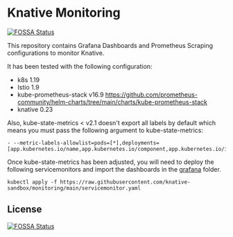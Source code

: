 # Knative Monitoring
[![FOSSA Status](https://app.fossa.com/api/projects/git%2Bgithub.com%2Fknative-extensions%2Fmonitoring.svg?type=shield)](https://app.fossa.com/projects/git%2Bgithub.com%2Fknative-extensions%2Fmonitoring?ref=badge_shield)


This repository contains Grafana Dashboards and Prometheus Scraping configurations to monitor Knative.

It has been tested with the following configuration:
- k8s 1.19
- Istio 1.9
- kube-prometheus-stack v16.9 https://github.com/prometheus-community/helm-charts/tree/main/charts/kube-prometheus-stack
- knative 0.23

Also, kube-state-metrics < v2.1 doesn't export all labels by default which means you must pass the following argument to kube-state-metrics:

```
- --metric-labels-allowlist=pods=[*],deployments=[app.kubernetes.io/name,app.kubernetes.io/component,app.kubernetes.io/instance]
```
Once kube-state-metrics has been adjusted, you will need to deploy the following servicemonitors and import the dashboards in the [grafana](/grafana) folder.

```
kubectl apply -f https://raw.githubusercontent.com/knative-sandbox/monitoring/main/servicemonitor.yaml
```

## License
[![FOSSA Status](https://app.fossa.com/api/projects/git%2Bgithub.com%2Fknative-extensions%2Fmonitoring.svg?type=large)](https://app.fossa.com/projects/git%2Bgithub.com%2Fknative-extensions%2Fmonitoring?ref=badge_large)